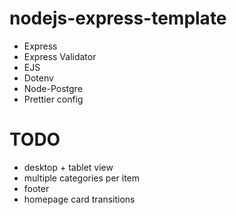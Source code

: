 # nodejs-express-template

-   Express
-   Express Validator
-   EJS
-   Dotenv
-   Node-Postgre
-   Prettier config

# TODO
- desktop + tablet view
- multiple categories per item
- footer
- homepage card transitions